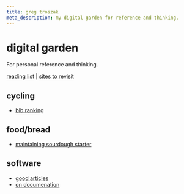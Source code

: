 ```yaml
---
title: greg troszak
meta_description: my digital garden for reference and thinking.
---
```


# digital garden

For personal reference and thinking.

[reading list](/content/reading-list.md) |
[sites to revisit](/content/sites-to-revisit.md)

## cycling

- [bib ranking](/content/cycling/bib-ranking.md)

## food/bread

- [maintaining sourdough starter](/content/food/bread/guides/maintaining-sourdough-starter.md)

## software

- [good articles](/content/software/articles.md)
- [on documenation](/content/software/on-documentation.md)
